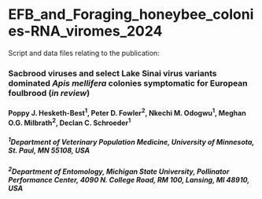 # EFB_and_Foraging_honeybee_colonies-RNA_viromes_2024
Script and data files relating to the publication: 
### Sacbrood viruses and select Lake Sinai virus variants dominated <i>Apis mellifera</i> colonies symptomatic for European foulbrood (<i>in review</i>)
#### Poppy J. Hesketh-Best<sup>1</sup>, Peter D. Fowler<sup>2</sup>, Nkechi M. Odogwu<sup>1</sup>, Meghan O.G. Milbrath<sup>2</sup>, Declan C. Schroeder<sup>1</sup>
##### <sup>1</sup>Department of Veterinary Population Medicine, University of Minnesota, St. Paul, MN 55108, USA
##### <sup>2</sup>Department of Entomology, Michigan State University, Pollinator Performance Center, 4090 N. College Road, RM 100, Lansing, MI 48910, USA
